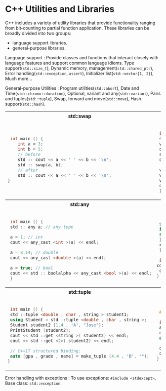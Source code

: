 # C++ Utilities and Libraries

C++ includes a variety of utility libraries that
provide functionality ranging from
bit-counting to partial function application.
These libraries can be broadly divided into
two groups:
+ language support libraries.
+ general-purpose libraries.

Language support :  Provide classes and functions that interact
closely with language features and support
common language idioms. Type support(`std::size_t`), Dynamic memory, management(`std::shared_ptr`), Error handling(`std::exception`, `assert`), Initializer list(`std::vector{1, 2}`), Much more...

General-purpose Utilities : Program utilities(`std::abort`), Date and Time(`std::chrono::duration`), Optional, variant and any(`std::variant`), Pairs and tuples(`std::tuple`), Swap, forward and move(`std::move`), Hash support(`std::hash`).

<table width=100%>
<tr>
<th>std::swap</th>
<th>std::variant</th>
</tr>
<tr>
<td>

```cpp
 int main () { 
    int a = 3; 
    int b = 5;
    // before  
    std :: cout << a << ' ' << b << '\n';
    std :: swap(a, b); 
    // after
    std :: cout << a << ' ' << b << '\n';
}


```

</td>
<td>

```cpp

 int main () {
 std :: variant <int, float > v1;
 v1 = 12; // v contains int
 cout << std ::get <int >(v1) << endl;
 std :: variant <int, float > v2 {3.14F};
 cout << std ::get <1>(v2) << endl;

 v2 = std ::get <int >(v1); // assigns v1 to v2
 v2 = std ::get <0>(v1); // same as previous line
 v2 = v1; // same as previous line
 cout << std ::get <int >(v2) << endl;
 }

```

</td>
</tr>

<tr>
<th>std::any</th>
<th>std::optional</th>
</tr>
<tr>
<td>

```cpp

 int main () {
 std :: any a; // any type

 a = 1; // int
 cout << any_cast <int >(a) << endl;

 a = 3.14; // double
 cout << any_cast <double >(a) << endl;

 a = true; // bool
 cout << std :: boolalpha << any_cast <bool >(a) << endl;
 }

```

</td>
<td>

```cpp

 std :: optional <std :: string > StringFactory (bool create) {
 if (create) {
 return "Modern C++ is Awesome";
 }
 return {};
 }

 int main () {
cout << StringFactory (true).value () << '\n';
 cout << StringFactory (false).value_or (":(") << '\n';
}

```

</td>
</tr>

<tr>
<th>std::tuple</th>
<th>std::chrono</th>
</tr>
<tr>
<td>

```cpp

 int main () {
 std ::tuple <double , char , string > student1;
 using Student = std ::tuple <double , char , string >;
 Student student2 {1.4 , 'A', "Jose"};
 PrintStudent (student2);
 cout << std ::get <string >( student2) << endl;
 cout << std ::get <2>( student2) << endl;

 // C++17 structured binding:
 auto [gpa , grade , name] = make_tuple (4.4 , 'B', "");
}


```

</td>
<td>

```cpp

 #include <chrono>

 int main () {
 auto start = std :: chrono :: steady_clock :: now ();
 cout << "f(42) = " << fibonacci (42) << '\n';
 auto end = chrono :: steady_clock :: now ();

 chrono :: duration <double > sec = end - start;
 cout << "elapsed time: " << sec.count () << "s\n";
}

```

</td>
</tr>
</table>

Error handling with exceptions : To use exceptions: `#include <stdexcept>`, Base class: `std::exception`.
